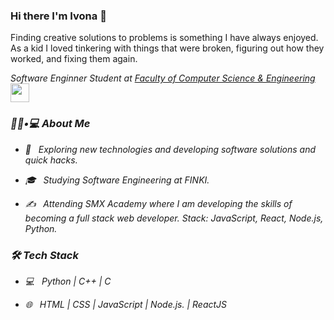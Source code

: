 ### Hi there I'm Ivona 👋

 Finding creative solutions to problems is something I have always enjoyed. As a kid I loved tinkering with things that were broken, figuring out how they worked, and fixing them again.

<p><em>Software Enginner Student at <a href="[http://www.unb.br](https://www.finki.ukim.mk/)">Faculty of Computer Science & Engineering</a><img src="https://media.giphy.com/media/fYSnHlufseco8Fh93Z/giphy.gif" width="30">

 <h3> 👨🏻•💻 About Me </h3>



- 🤔 &nbsp; Exploring new technologies and developing software solutions and quick hacks.

- 🎓 &nbsp; Studying Software Engineering at FINKI.

- ✍️ &nbsp; Attending  SMX Academy where I am developing the skills of becoming a full stack web developer. Stack: JavaScript, React, Node.js, Python.



<h3>🛠 Tech Stack</h3>



- 💻 &nbsp; Python | C++ | C

- 🌐 &nbsp; HTML | CSS | JavaScript | Node.js. | ReactJS
 

